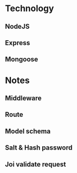 # Technology

## NodeJS
## Express
## Mongoose


# Notes

## Middleware
## Route
## Model schema
## Salt & Hash password
## Joi validate request
